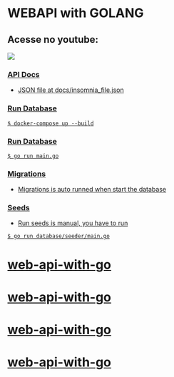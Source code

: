 # WEBAPI with GOLANG

## Acesse no youtube:

<a href="https://www.youtube.com/watch?v=socM14c9Vfk">
  <img src="https://img.shields.io/badge/-ASSSITA%20AQUI-black?style=for-the-badge&logo=youtube&color=red"></img>
</>

### API Docs

- JSON file at docs/insomnia_file.json

### Run Database

```
$ docker-compose up --build
```

### Run Database

```
$ go run main.go
```

### Migrations

- Migrations is auto runned when start the database

### Seeds

- Run seeds is manual, you have to run

```
$ go run database/seeder/main.go
```
# web-api-with-go
# web-api-with-go
# web-api-with-go
# web-api-with-go

